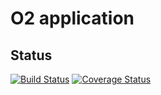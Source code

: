 O2 application
==============
Status
------
[![Build Status](https://travis-ci.org/Alexandre-T/o2.svg?branch=master)](https://travis-ci.org/Alexandre-T/o2)
[![Coverage Status](https://coveralls.io/repos/github/Alexandre-T/o2/badge.svg?branch=master)](https://coveralls.io/github/Alexandre-T/o2?branch=master)
